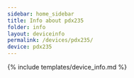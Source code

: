```yaml
---
sidebar: home_sidebar
title: Info about pdx235
folder: info
layout: deviceinfo
permalink: /devices/pdx235/
device: pdx235
---
```

{% include templates/device_info.md %}
